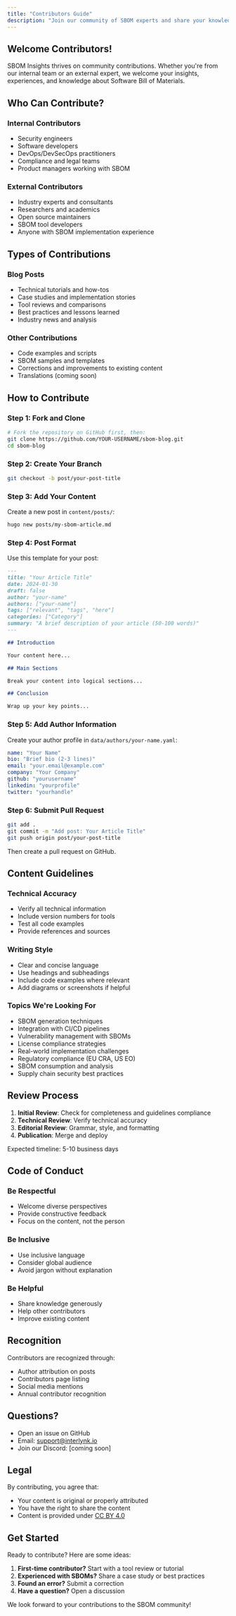 ```yaml
---
title: "Contributors Guide"
description: "Join our community of SBOM experts and share your knowledge"
---
```


## Welcome Contributors!

SBOM Insights thrives on community contributions. Whether you're from our internal team or an external expert, we welcome your insights, experiences, and knowledge about Software Bill of Materials.

## Who Can Contribute?

### Internal Contributors

- Security engineers
- Software developers
- DevOps/DevSecOps practitioners
- Compliance and legal teams
- Product managers working with SBOM

### External Contributors

- Industry experts and consultants
- Researchers and academics
- Open source maintainers
- SBOM tool developers
- Anyone with SBOM implementation experience

## Types of Contributions

### Blog Posts

- Technical tutorials and how-tos
- Case studies and implementation stories
- Tool reviews and comparisons
- Best practices and lessons learned
- Industry news and analysis

### Other Contributions

- Code examples and scripts
- SBOM samples and templates
- Corrections and improvements to existing content
- Translations (coming soon)

## How to Contribute

### Step 1: Fork and Clone

```bash
# Fork the repository on GitHub first, then:
git clone https://github.com/YOUR-USERNAME/sbom-blog.git
cd sbom-blog
```

### Step 2: Create Your Branch

```bash
git checkout -b post/your-post-title
```

### Step 3: Add Your Content

Create a new post in `content/posts/`:

```bash
hugo new posts/my-sbom-article.md
```

### Step 4: Post Format

Use this template for your post:

```markdown
---
title: "Your Article Title"
date: 2024-01-30
draft: false
author: "your-name"
authors: ["your-name"]
tags: ["relevant", "tags", "here"]
categories: ["Category"]
summary: "A brief description of your article (50-100 words)"
---

## Introduction

Your content here...

## Main Sections

Break your content into logical sections...

## Conclusion

Wrap up your key points...
```

### Step 5: Add Author Information

Create your author profile in `data/authors/your-name.yaml`:

```yaml
name: "Your Name"
bio: "Brief bio (2-3 lines)"
email: "your.email@example.com"
company: "Your Company"
github: "yourusername"
linkedin: "yourprofile"
twitter: "yourhandle"
```

### Step 6: Submit Pull Request

```bash
git add .
git commit -m "Add post: Your Article Title"
git push origin post/your-post-title
```

Then create a pull request on GitHub.

## Content Guidelines

### Technical Accuracy

- Verify all technical information
- Include version numbers for tools
- Test all code examples
- Provide references and sources

### Writing Style

- Clear and concise language
- Use headings and subheadings
- Include code examples where relevant
- Add diagrams or screenshots if helpful

### Topics We're Looking For

- SBOM generation techniques
- Integration with CI/CD pipelines
- Vulnerability management with SBOMs
- License compliance strategies
- Real-world implementation challenges
- Regulatory compliance (EU CRA, US EO)
- SBOM consumption and analysis
- Supply chain security best practices

## Review Process

1. **Initial Review**: Check for completeness and guidelines compliance
2. **Technical Review**: Verify technical accuracy
3. **Editorial Review**: Grammar, style, and formatting
4. **Publication**: Merge and deploy

Expected timeline: 5-10 business days

## Code of Conduct

### Be Respectful

- Welcome diverse perspectives
- Provide constructive feedback
- Focus on the content, not the person

### Be Inclusive

- Use inclusive language
- Consider global audience
- Avoid jargon without explanation

### Be Helpful

- Share knowledge generously
- Help other contributors
- Improve existing content

## Recognition

Contributors are recognized through:

- Author attribution on posts
- Contributors page listing
- Social media mentions
- Annual contributor recognition

## Questions?

- Open an issue on GitHub
- Email: support@interlynk.io
- Join our Discord: [coming soon]

## Legal

By contributing, you agree that:

- Your content is original or properly attributed
- You have the right to share the content
- Content is provided under [CC BY 4.0](https://creativecommons.org/licenses/by/4.0/)

## Get Started

Ready to contribute? Here are some ideas:

1. **First-time contributor?** Start with a tool review or tutorial
2. **Experienced with SBOMs?** Share a case study or best practices
3. **Found an error?** Submit a correction
4. **Have a question?** Open a discussion

We look forward to your contributions to the SBOM community!
